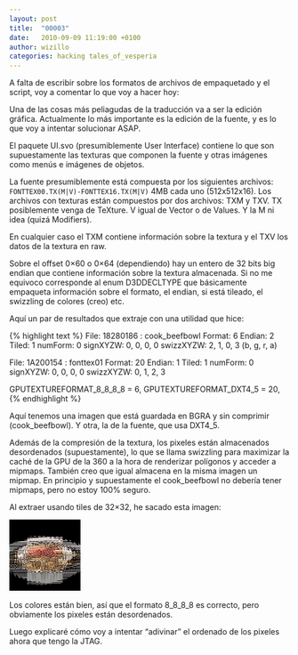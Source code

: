 ```yaml
---
layout: post
title:  "00003"
date:   2010-09-09 11:19:00 +0100
author: wizillo
categories: hacking tales_of_vesperia
---
```


A falta de escribir sobre los formatos de archivos de empaquetado y el script, voy a comentar lo que voy a hacer hoy:

Una de las cosas más peliagudas de la traducción va a ser la edición gráfica. Actualmente lo más importante es la edición de la fuente, y es lo que voy a intentar solucionar ASAP.

El paquete UI.svo (presumiblemente User Interface) contiene lo que son supuestamente las texturas que componen la fuente y otras imágenes como menús e imágenes de objetos.

La fuente presumiblemente está compuesta por los siguientes archivos: `FONTTEX00.TX(M|V)-FONTTEX16.TX(M|V)` 4MB cada uno (512x512x16). Los archivos con texturas están compuestos por dos archivos: TXM y TXV. TX posiblemente venga de TeXture. V igual de Vector o de Values. Y la M ni idea (quizá Modifiers).

En cualquier caso el TXM contiene información sobre la textura y el TXV los datos de la textura en raw.

Sobre el offset 0×60 o 0×64 (dependiendo) hay un entero de 32 bits big endian que contiene información sobre la textura almacenada. Si no me equivoco corresponde al enum D3DDECLTYPE que básicamente empaqueta información sobre el formato, el endian, si está tileado, el swizzling de colores (creo) etc.

Aquí un par de resultados que extraje con una utilidad que hice:

{% highlight text %}
File: 18280186 : cook_beefbowl
Format: 6
Endian: 2
Tiled: 1
numForm: 0
signXYZW: 0, 0, 0, 0
swizzXYZW: 2, 1, 0, 3 (b, g, r, a)

File: 1A200154 : fonttex01
Format: 20
Endian: 1
Tiled: 1
numForm: 0
signXYZW: 0, 0, 0, 0
swizzXYZW: 0, 1, 2, 3

GPUTEXTUREFORMAT_8_8_8_8   = 6,
GPUTEXTUREFORMAT_DXT4_5    = 20,
{% endhighlight %}

Aquí tenemos una imagen que está guardada en BGRA y sin comprimir (cook_beefbowl). Y otra, la de la fuente, que usa DXT4_5.

Además de la compresión de la textura, los pixeles están almacenados desordenados (supuestamente), lo que se llama swizzling para maximizar la caché de la GPU de la 360 a la hora de renderizar polígonos y acceder a mipmaps. También creo que igual almacena en la misma imagen un mipmap. En principio y supuestamente el cook_beefbowl no debería tener mipmaps, pero no estoy 100% seguro.

Al extraer usando tiles de 32×32, he sacado esta imagen:

![COOK_BEEFBOWL.png](/img/2010/09/COOK_BEEFBOWL.png)



Los colores están bien, así que el formato 8_8_8_8 es correcto, pero obviamente los pixeles están desordenados.

Luego explicaré cómo voy a intentar “adivinar” el ordenado de los pixeles ahora que tengo la JTAG.

